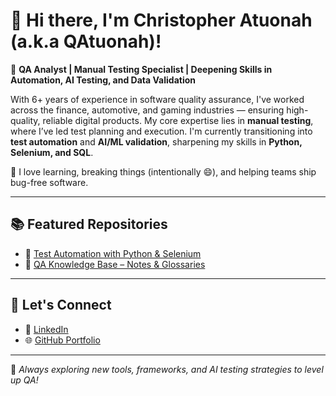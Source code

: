 # 👋 Hi there, I'm Christopher Atuonah (a.k.a QAtuonah)!

🎯 **QA Analyst | Manual Testing Specialist | Deepening Skills in Automation, AI Testing, and Data Validation**

With 6+ years of experience in software quality assurance, I've worked across the finance, automotive, and gaming industries — ensuring high-quality, reliable digital products. My core expertise lies in **manual testing**, where I’ve led test planning and execution. I'm currently transitioning into **test automation** and **AI/ML validation**, sharpening my skills in **Python, Selenium, and SQL**.

🧠 I love learning, breaking things (intentionally 😄), and helping teams ship bug-free software.

---

## 📚 Featured Repositories

- 🔹 [Test Automation with Python & Selenium](https://github.com/QAtuonah/Pythonium)
- 🔹 [QA Knowledge Base – Notes & Glossaries](https://github.com/QAtuonah/QA-Knowledge)

---

## 📌 Let's Connect

- 💼 [LinkedIn](https://www.linkedin.com/in/christopher-atuonah)
- 🌐 [GitHub Portfolio](https://github.com/QAtuonah)

---

🔎 *Always exploring new tools, frameworks, and AI testing strategies to level up QA!*
